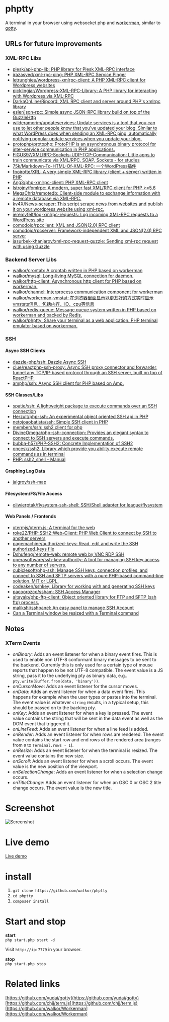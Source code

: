 # phptty
A terminal in your browser using websocket php and  [workerman](https://github.com/walkor/Workerman), similar to [gotty](https://github.com/yudai/gotty).

## URLs for future improvements

### XML-RPC Libs
* [plesk/api-php-lib: PHP library for Plesk XML-RPC interface](https://github.com/plesk/api-php-lib)
* [irazasyed/xml-rpc-ping: PHP XML-RPC Service Pinger](https://github.com/irazasyed/xml-rpc-ping)
* [letrunghieu/wordpress-xmlrpc-client: A PHP XML-RPC client for Wordpress websites](https://github.com/letrunghieu/wordpress-xmlrpc-client)
* [picklingjar/Wordpress-XML-RPC-Library: A PHP library for interacting with Wordpress via XML-RPC](https://github.com/picklingjar/Wordpress-XML-RPC-Library)
* [DarkaOnLine/Ripcord: XML RPC client and server around PHP's xmlrpc library](https://github.com/DarkaOnLine/Ripcord)
* [esler/json-rpc: Simple async JSON-RPC library build on top of the GuzzleHttp](https://github.com/esler/json-rpc)
* [wilderamorim/updateservices: Update services is a tool that you can use to let other people know that you've updated your blog. Similar to what WordPress does when sending an XML-RPC ping, automatically notifying popular update services when you update your blog.](https://github.com/wilderamorim/updateservices)
* [protophp/protophp: ProtoPHP is an asynchronous binary protocol for inter-service communication in PHP applications.](https://github.com/protophp/protophp)
* [FIGUS97/XMLRPC-Sockets-UDP-TCP-Communication: Little apps to train communicate via XML/RPC, SOAP, Sockets - for studies](https://github.com/FIGUS97/XMLRPC-Sockets-UDP-TCP-Communication)
* [75k/Markdown-To-HTML-Of-XML-RPC: 一个WordPress插件](https://github.com/75k/Markdown-To-HTML-Of-XML-RPC)
* [fpoirotte/XRL: A very simple XML-RPC library (client + server) written in PHP](https://github.com/fpoirotte/XRL)
* [Ang3/php-xmlrpc-client: PHP XML-RPC client](https://github.com/Ang3/php-xmlrpc-client)
* [lstrojny/fxmlrpc: A modern, super fast XML/RPC client for PHP >=5.6](https://github.com/lstrojny/fxmlrpc)
* [MegaChriz/remotedb: Client-side module to exchange information with a remote database via XML-RPC.](https://github.com/MegaChriz/remotedb)
* [kv4X/News-scraper: This script scrape news from websites and publish it on your wordpress website using xml-rpc.](https://github.com/kv4X/News-scraper)
* [jeremyfelt/log-xmlrpc-requests: Log incoming XML-RPC requests to a WordPress site](https://github.com/jeremyfelt/log-xmlrpc-requests)
* [comodojo/rpcclient: XML and JSON(2.0) RPC client](https://github.com/comodojo/rpcclient)
* [comodojo/rpcserver: Framework-independent XML and JSON(2.0) RPC server](https://github.com/comodojo/rpcserver)
* [jasurbek-khanjarov/xml-rpc-request-guzzle: Sending xml-rpc request with using Guzzle](https://github.com/jasurbek-khanjarov/xml-rpc-request-guzzle)


### Backend Server Libs
* [walkor/crontab: A crontab written in PHP based on workerman](https://github.com/walkor/crontab)
* [walkor/mysql: Long-living MySQL connection for daemon.](https://github.com/walkor/mysql)
* [walkor/http-client: Asynchronous http client for PHP based on workerman.](https://github.com/walkor/http-client)
* [walkor/channel: Interprocess communication component for workerman](https://github.com/walkor/channel)
* [walkor/workerman-vmstat: 在浏览器里面显示以更友好的方式实时显示vmstats信息，包括内存、IO、cpu等信息](https://github.com/walkor/workerman-vmstat)
* [walkor/redis-queue: Message queue system written in PHP based on workerman and backed by Redis.](https://github.com/walkor/redis-queue)
* [walkor/phptty: Share your terminal as a web application. PHP terminal emulator based on workerman.](https://github.com/walkor/phptty)

### SSH

#### Async SSH Clients

* [dazzle-php/ssh: Dazzle Async SSH](https://github.com/dazzle-php/ssh)
* [clue/reactphp-ssh-proxy: Async SSH proxy connector and forwarder, tunnel any TCP/IP-based protocol through an SSH server, built on top of ReactPHP.](https://github.com/clue/reactphp-ssh-proxy)
* [amphp/ssh: Async SSH client for PHP based on Amp.](https://github.com/amphp/ssh)

#### SSH Classes/Libs

* [spatie/ssh: A lightweight package to execute commands over an SSH connection](https://github.com/spatie/ssh)
* [Herzult/php-ssh: An experimental object oriented SSH api in PHP](https://github.com/Herzult/php-ssh)
* [netojoaobatista/ssh: Simple SSH client in PHP](https://github.com/netojoaobatista/ssh)
* [members/ssh: ssh2 client for php](https://github.com/members/ssh)
* [DivineOmega/php-ssh-connection: Provides an elegant syntax to connect to SSH servers and execute commands.](https://github.com/DivineOmega/php-ssh-connection)
* [bubba-h57/PHP-SSH2: Concrete Implementation of SSH2](https://github.com/bubba-h57/PHP-SSH2)
* [oncesk/ssh2: Library which provide you ability execute remote commands as in terminal](https://github.com/oncesk/ssh2)
* [PHP: ssh2_shell - Manual](https://www.php.net/manual/en/function.ssh2-shell.php)

#### Graphing Log Data

* [jalgroy/ssh-map](https://github.com/jalgroy/ssh-map)

#### Filesystem/FS/File Access
 
* [oliwierptak/flysystem-ssh-shell: SSH/Shell adapter for league/flysystem](https://github.com/oliwierptak/flysystem-ssh-shell)

#### Web Panels / Frontends

* [xtermjs/xterm.js: A terminal for the web](https://github.com/xtermjs/xterm.js)
* [roke22/PHP-SSH2-Web-Client: PHP Web Client to connect by SSH to another servers](https://github.com/roke22/PHP-SSH2-Web-Client)
* [pagemachine/authorized-keys: Read, edit and write the SSH authorized_keys file](https://github.com/pagemachine/authorized-keys)
* [Dshufeng/remote-web: remote web by VNC RDP SSH](https://github.com/Dshufeng/remote-web)
* [operasoftware/ssh-key-authority: A tool for managing SSH key access to any number of servers.](https://github.com/operasoftware/ssh-key-authority)
* [cubiclesoft/php-ssh: Manage SSH keys, connection profiles, and connect to SSH and SFTP servers with a pure PHP-based command-line solution. MIT or LGPL.](https://github.com/cubiclesoft/php-ssh)
* [codeaken/sshkey: Library for working with and generating SSH keys](https://github.com/codeaken/sshkey)
* [pacoorozco/ssham: SSH Access Manager](https://github.com/pacoorozco/ssham)
* [altayalp/php-ftp-client: Object oriented library for FTP and SFTP (ssh ftp) process.](https://github.com/altayalp/php-ftp-client)
* [malikshi/sshpanel: An easy panel to manage SSH Account](https://github.com/malikshi/sshpanel)
* [Can a Terminal window be resized with a Terminal command](https://apple.stackexchange.com/questions/33736/can-a-terminal-window-be-resized-with-a-terminal-command)

## Notes

### XTerm Events

* *onBinary*: Adds an event listener for when a binary event fires. This is used to enable non UTF-8 conformant binary messages to be sent to the backend. Currently this is only used for a certain type of mouse reports that happen to be not UTF-8 compatible. The event value is a JS string, pass it to the underlying pty as binary data, e.g.. `pty.write(Buffer.from(data, 'binary'))`.
* *onCursorMove*: Adds an event listener for the cursor moves.
* *onData*: Adds an event listener for when a data event fires. This happens for example when the user types or pastes into the terminal. The event value is whatever `string` results, in a typical setup, this should be passed on to the backing pty.
* *onKey*: Adds an event listener for when a key is pressed. The event value contains the string that will be sent in the data event as well as the DOM event that triggered it.
* *onLineFeed*: Adds an event listener for when a line feed is added.
* *onRender*: Adds an event listener for when rows are rendered. The event value contains the start row and end rows of the rendered area (ranges from `0` to `Terminal.rows - 1`).
* *onResize*: Adds an event listener for when the terminal is resized. The event value contains the new size.
* *onScroll*: Adds an event listener for when a scroll occurs. The event value is the new position of the viewport.
* *onSelectionChange*: Adds an event listener for when a selection change occurs.
* *onTitleChange*: Adds an event listener for when an OSC 0 or OSC 2 title change occurs. The event value is the new title.


# Screenshot
![Screenshot](https://github.com/walkor/phptty/blob/master/Web/imgs/example.gif?raw=true)

# Live demo
[Live demo](http://47.88.13.70:7779/)

# install
1. ```git clone https://github.com/walkor/phptty```
2. ```cd phptty```
3. ```composer install```

# Start and stop
**start**  
```php start.php start -d```   

Visit ```http://ip:7779``` in your browser.

**stop**  
```php start.php stop```

# Related links
[https://github.com/yudai/gotty](https://github.com/yudai/gotty)  
[https://github.com/chjj/term.js](https://github.com/chjj/term.js)    
[https://github.com/walkor/Workerman](https://github.com/walkor/Workerman)    

